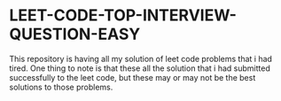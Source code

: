 # LEET-CODE-TOP-INTERVIEW-QUESTION-EASY
This repository is having all my solution of leet code problems that i had tired.
One thing to note is that these all the solution that i had submitted successfully to the leet code, but these may or may not be the best solutions to those problems.
